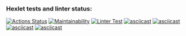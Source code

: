 ### Hexlet tests and linter status:
[![Actions Status](https://github.com/Ingwar2020/frontend-project-lvl1/workflows/hexlet-check/badge.svg)](https://github.com/Ingwar2020/frontend-project-lvl1/actions)
[![Maintainability](https://api.codeclimate.com/v1/badges/a99a88d28ad37a79dbf6/maintainability)](https://codeclimate.com/github/Ingwar2020/frontend-project-lvl1/maintainability)
[![Linter Test](https://github.com/Ingwar2020/frontend-project-lvl1/actions/workflows/tests.yml/badge.svg)](https://github.com/Ingwar2020/tests.yml/actions)
[![asciicast](https://asciinema.org/a/437042.svg)](https://asciinema.org/a/437042)
[![asciicast](https://asciinema.org/a/437484.svg)](https://asciinema.org/a/437484)
[![asciicast](https://asciinema.org/a/CuFraQGsAiP3iICat4SqjcpgL.svg)](https://asciinema.org/a/CuFraQGsAiP3iICat4SqjcpgL)
[![asciicast](https://asciinema.org/a/G4JV1tAzqGE0WIsuKMFwAp5rG.svg)](https://asciinema.org/a/G4JV1tAzqGE0WIsuKMFwAp5rG)